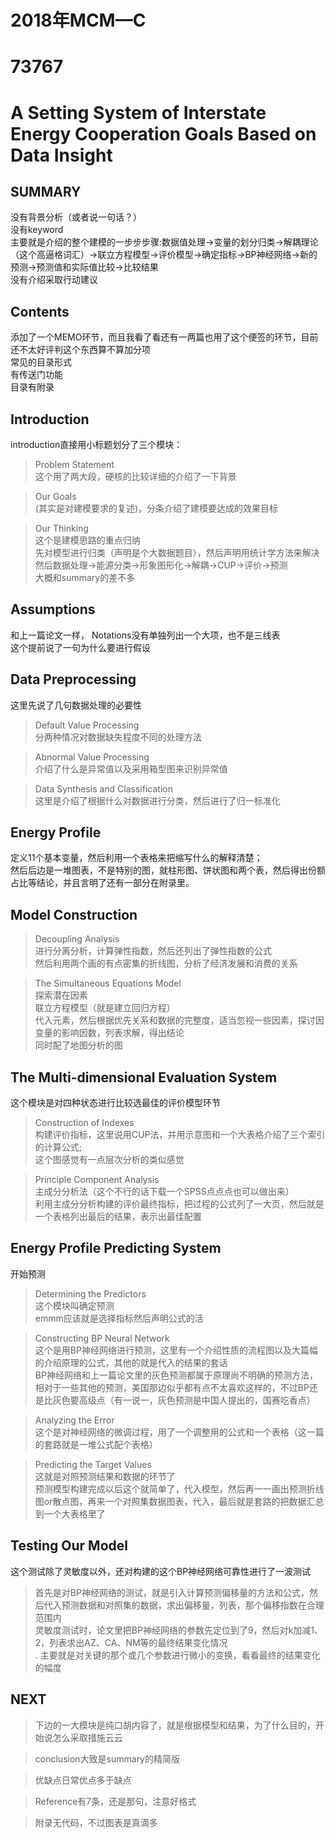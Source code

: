 2018年MCM—C
=
73767
=
A Setting System of Interstate Energy Cooperation Goals Based on Data Insight
=
SUMMARY
-
没有背景分析（或者说一句话？）<br>
没有keyword<br>
主要就是介绍的整个建模的一步步步骤:数据值处理->变量的划分归类->解耦理论（这个高逼格词汇）->联立方程模型->评价模型->确定指标->BP神经网络->新的预测->预测值和实际值比较->比较结果<br>
没有介绍采取行动建议<br>

Contents
-
添加了一个MEMO环节，而且我看了看还有一两篇也用了这个便签的环节，目前还不太好评判这个东西算不算加分项<br>
常见的目录形式<br>
有传送门功能<br>
目录有附录<br>

Introduction
-
introduction直接用小标题划分了三个模块：<br>
>Problem Statement<br>
这个用了两大段，硬核的比较详细的介绍了一下背景<br>

>Our Goals<br>
(其实是对建模要求的复述)，分条介绍了建模要达成的效果目标<br>

>Our Thinking<br>
这个是建模思路的重点归纳<br>
先对模型进行归类（声明是个大数据题目），然后声明用统计学方法来解决<br>
然后数据处理->能源分类->形象图形化->解耦->CUP->评价->预测<br>
大概和summary的差不多<br>

Assumptions
-
和上一篇论文一样，
Notations没有单独列出一个大项，也不是三线表<br>
这个提前说了一句为什么要进行假设<br>




Data Preprocessing
-
这里先说了几句数据处理的必要性<br>
>Default Value Processing<br>
分两种情况对数据缺失程度不同的处理方法<br>

>Abnormal Value Processing<br>
介绍了什么是异常值以及采用箱型图来识别异常值<br>

>Data Synthesis and Classification<br>
这里是介绍了根据什么对数据进行分类，然后进行了归一标准化<br>



Energy Profile
-
定义11个基本变量，然后利用一个表格来把缩写什么的解释清楚；<br>
然后后边是一堆图表，不是特别的图，就柱形图、饼状图和两个表，然后得出份额占比等结论，并且言明了还有一部分在附录里。<br>


Model Construction
-

>Decoupling Analysis<br>
进行分离分析，计算弹性指数，然后还列出了弹性指数的公式<br>
然后利用两个画的有点密集的折线图，分析了经济发展和消费的关系<br>

>The Simultaneous Equations Model<br>
探索潜在因素<br>
联立方程模型（就是建立回归方程）<br>
代入元素，然后根据优先关系和数据的完整度，适当忽视一些因素，探讨因变量的影响因数，列表求解，得出结论<br>
同时配了地图分析的图<br>

The Multi-dimensional Evaluation System
-
这个模块是对四种状态进行比较选最佳的评价模型环节<br>

>Construction of Indexes<br>
构建评价指标，这里说用CUP法，并用示意图和一个大表格介绍了三个索引的计算公式;<br>
这个图感觉有一点层次分析的类似感觉<br>

>Principle Component Analysis<br>
主成分分析法（这个不行的话下载一个SPSS点点点也可以做出来）<br>
利用主成分分析构建的评价最终指标，把过程的公式列了一大页，然后就是一个表格列出最后的结果，表示出最佳配置<br>



Energy Profile Predicting System
-
开始预测<br>
>Determining the Predictors<br>
这个模块叫确定预测<br>
emmm应该就是选择指标然后声明公式的活<br>

>Constructing BP Neural Network<br>
这个是用BP神经网络进行预测，这里有一个介绍性质的流程图以及大篇幅的介绍原理的公式，其他的就是代入的结果的套话<br>
BP神经网络和上一篇论文里的灰色预测都属于原理尚不明确的预测方法，相对于一些其他的预测，美国那边似乎都有点不太喜欢这样的，不过BP还是比灰色要高级点（有一说一，灰色预测是中国人提出的，国赛吃香点）<br>

>Analyzing the Error<br>
这个是对神经网络的微调过程，用了一个调整用的公式和一个表格（这一篇的套路就是一堆公式配个表格）<br>


>Predicting the Target Values<br>
这就是对照预测结果和数据的环节了<br>
预测模型构建完成以后这个就简单了，代入模型，然后再一一画出预测折线图or散点图，再来一个对照集数据图表，代入，最后就是套路的把数据汇总到一个大表格里了<br>


Testing Our Model
-
这个测试除了灵敏度以外，还对构建的这个BP神经网络可靠性进行了一波测试<br>
>首先是对BP神经网络的测试，就是引入计算预测偏移量的方法和公式，然后代入预测数据和对照集的数据，求出偏移量，列表，那个偏移指数在合理范围内<br>
>灵敏度测试时，论文里把BP神经网络的参数先定位到了9，然后对k加减1、2，列表求出AZ、CA、NM等的最终结果变化情况<br>.
主要就是对关键的那个或几个参数进行微小的变换，看看最终的结果变化的幅度<br>


NEXT
-
>下边的一大模块是纯口胡内容了，就是根据模型和结果，为了什么目的，开始说怎么采取措施云云<br>

>conclusion大致是summary的精简版<br>

>优缺点日常优点多于缺点<br>

>Reference有7条，还是那句，注意好格式<br>

>附录无代码，不过图表是真滴多<br>

